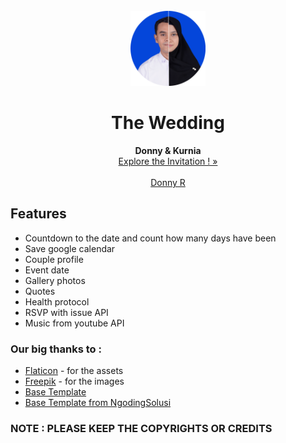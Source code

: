 <div id="top"></div>
<!--
*** Thanks for checking out our wedding invitation template.
*** Don't forget to give the project a star!
*** Thanks again! Now go create something AMAZING! :D
-->


<!-- PROJECT LOGO -->
<br />
<div align="center">
  <a href="https://github.com/imodstyle/wedding-donny-kurnia">
    <img src="images/readme/half%20circle.png" alt="Logo" width="120" height="120">
  </a>

  <h1 align="center">The Wedding</h1>

  <p align="center">
    <strong>Donny & Kurnia</strong>
    <br />
    <a href="https://imodstyle.github.io/wedding-donny-kurnia/">Explore the Invitation ! »</a>
    <br />
    <br />
    <a href="https://github.com/imodstyle">Donny R</a>
  </p>
</div>

## Features
- Countdown to the date and count how many days have been
- Save google calendar
- Couple profile
- Event date
- Gallery photos
- Quotes
- Health protocol
- RSVP with issue API
- Music from youtube API

### Our big thanks to :
- [Flaticon](https://flaticon.com) - for the assets
- [Freepik](https://freepik.com) - for the images
- [Base Template](https://technext.github.io/wedding/)
- [Base Template from NgodingSolusi](https://github.com/NgodingSolusi/the-wedding-of-rehan-maulidan)

### NOTE : PLEASE KEEP THE COPYRIGHTS OR CREDITS
